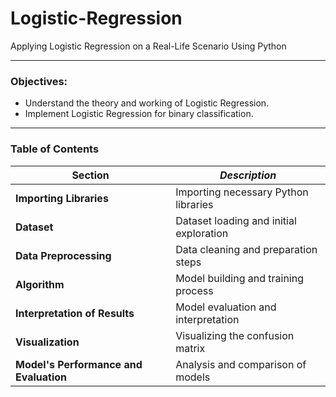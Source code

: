 # Logistic-Regression
Applying Logistic Regression on a Real-Life Scenario Using Python

---

### Objectives:
- Understand the theory and working of Logistic Regression.
- Implement Logistic Regression for binary classification.

---

### Table of Contents
| **Section** | *Description* |
|---------|-------------|
| **Importing Libraries** | Importing necessary Python libraries |
| **Dataset** | Dataset loading and initial exploration |
| **Data Preprocessing** | Data cleaning and preparation steps |
| **Algorithm** | Model building and training process |
| **Interpretation of Results** | Model evaluation and interpretation |
| **Visualization** | Visualizing the confusion matrix |
| **Model's Performance and Evaluation** | Analysis and comparison of models |